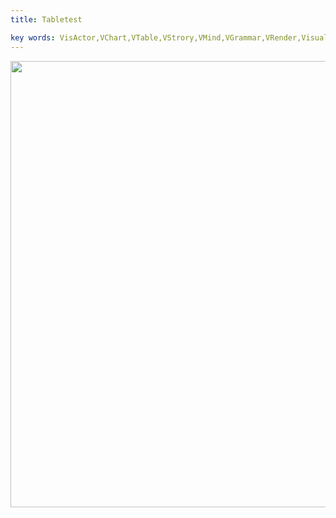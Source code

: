 ```yaml
---
title: Tabletest

key words: VisActor,VChart,VTable,VStrory,VMind,VGrammar,VRender,Visualization,Chart,Data,Table,Graph,Gis,LLM
---
```

<img src='https://cdn.jsdelivr.net/gh/xuanhun/articles/visactor/sourcecode/img/BhpEw0F9dhf0TybZdkWcap38nMg.gif' alt='' width='714' height='auto'>


